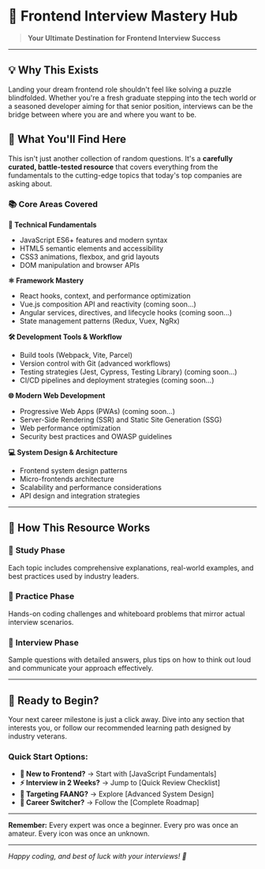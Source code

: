 # 🚀 Frontend Interview Mastery Hub

> **Your Ultimate Destination for Frontend Interview Success**

---

## 💡 Why This Exists

Landing your dream frontend role shouldn't feel like solving a puzzle blindfolded. Whether you're a fresh graduate stepping into the tech world or a seasoned developer aiming for that senior position, interviews can be the bridge between where you are and where you want to be.

## 🎯 What You'll Find Here

This isn't just another collection of random questions. It's a **carefully curated, battle-tested resource** that covers everything from the fundamentals to the cutting-edge topics that today's top companies are asking about.

### 📚 Core Areas Covered

**🔧 Technical Fundamentals**
- JavaScript ES6+ features and modern syntax
- HTML5 semantic elements and accessibility
- CSS3 animations, flexbox, and grid layouts
- DOM manipulation and browser APIs

**⚛️ Framework Mastery**
- React hooks, context, and performance optimization
- Vue.js composition API and reactivity (coming soon...)
- Angular services, directives, and lifecycle hooks (coming soon...)
- State management patterns (Redux, Vuex, NgRx)

**🛠️ Development Tools & Workflow**
- Build tools (Webpack, Vite, Parcel)
- Version control with Git (advanced workflows)
- Testing strategies (Jest, Cypress, Testing Library) (coming soon...)
- CI/CD pipelines and deployment strategies (coming soon...)

**🌐 Modern Web Development**
- Progressive Web Apps (PWAs) (coming soon...)
- Server-Side Rendering (SSR) and Static Site Generation (SSG)
- Web performance optimization
- Security best practices and OWASP guidelines 

**💻 System Design & Architecture**
- Frontend system design patterns
- Micro-frontends architecture
- Scalability and performance considerations
- API design and integration strategies

---

## 🎨 How This Resource Works

### 📖 **Study Phase**
Each topic includes comprehensive explanations, real-world examples, and best practices used by industry leaders.

### 🧠 **Practice Phase**
Hands-on coding challenges and whiteboard problems that mirror actual interview scenarios.

### 💬 **Interview Phase**
Sample questions with detailed answers, plus tips on how to think out loud and communicate your approach effectively.

---

## 🚀 Ready to Begin?

Your next career milestone is just a click away. Dive into any section that interests you, or follow our recommended learning path designed by industry veterans.

### Quick Start Options:

- **🎯 New to Frontend?** → Start with [JavaScript Fundamentals]
- **⚡ Interview in 2 Weeks?** → Jump to [Quick Review Checklist]
- **🏢 Targeting FAANG?** → Explore [Advanced System Design]
- **🔄 Career Switcher?** → Follow the [Complete Roadmap]

---

**Remember:** Every expert was once a beginner. Every pro was once an amateur. Every icon was once an unknown.

---

*Happy coding, and best of luck with your interviews! 🎉*
